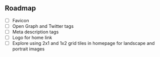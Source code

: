 ## Roadmap

- [ ] Favicon
- [ ] Open Graph and Twitter tags
- [ ] Meta description tags
- [ ] Logo for home link
- [ ] Explore using 2x1 and 1x2 grid tiles in homepage for landscape and portrait images
